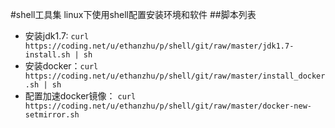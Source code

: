#shell工具集
linux下使用shell配置安装环境和软件
##脚本列表
* 安装jdk1.7: `curl https://coding.net/u/ethanzhu/p/shell/git/raw/master/jdk1.7-install.sh | sh`
* 安装docker：`curl https://coding.net/u/ethanzhu/p/shell/git/raw/master/install_docker.sh | sh`
* 配置加速docker镜像： `curl https://coding.net/u/ethanzhu/p/shell/git/raw/master/docker-new-setmirror.sh`
